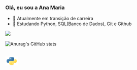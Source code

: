 ### Olá, eu sou a Ana Maria

- 🔭 Atualmente em transição de carreira
- 🌱 Estudando Python, SQL(Banco de Dados), Git e Github

 <a href="https://www.linkedin.com/in/ana-maria-cruvinel-gomes-de-oliveira-406a91130/" target="_blank"><img src="https://img.shields.io/badge/-LinkedIn-%230077B5?style=for-the-badge&logo=linkedin&logoColor=white" target="_blank"></a> 


![Anurag's GitHub stats](https://github-readme-stats.vercel.app/api?username=anacruvinelgo&show_icons=true&theme=radical)
<div style="display: inline_block"><br>
   
   
 <img align="center" alt="Rafa-Python" height="30" width="40" src="https://raw.githubusercontent.com/devicons/devicon/master/icons/python/python-original.svg">

